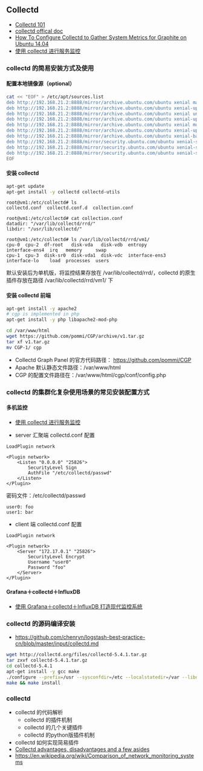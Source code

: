 ## Collectd

* [Collectd 101](https://wiki.opnfv.org/display/fastpath/Collectd+101)
* [collectd offical doc](https://collectd.org/documentation.shtml)
* [How To Configure Collectd to Gather System Metrics for Graphite on Ubuntu 14.04](https://www.digitalocean.com/community/tutorials/how-to-configure-collectd-to-gather-system-metrics-for-graphite-on-ubuntu-14-04)
* [使用 collectd 进行服务监控](http://blog.kankanan.com/article/4f7f7528-collectd-8fdb884c670d52a176d163a7.html)

###  collectd 的简易安装方式及使用

#### 配置本地镜像源（optional）

```bash
cat << "EOF" > /etc/apt/sources.list
deb http://192.168.21.2:8888/mirror/archive.ubuntu.com/ubuntu xenial main restricted
deb http://192.168.21.2:8888/mirror/archive.ubuntu.com/ubuntu xenial-updates main restricted
deb http://192.168.21.2:8888/mirror/archive.ubuntu.com/ubuntu xenial universe
deb http://192.168.21.2:8888/mirror/archive.ubuntu.com/ubuntu xenial-updates universe
deb http://192.168.21.2:8888/mirror/archive.ubuntu.com/ubuntu xenial multiverse
deb http://192.168.21.2:8888/mirror/archive.ubuntu.com/ubuntu xenial-updates multiverse
deb http://192.168.21.2:8888/mirror/archive.ubuntu.com/ubuntu xenial-backports main restricted universe multiverse
deb http://192.168.21.2:8888/mirror/security.ubuntu.com/ubuntu xenial-security main restricted
deb http://192.168.21.2:8888/mirror/security.ubuntu.com/ubuntu xenial-security universe
deb http://192.168.21.2:8888/mirror/security.ubuntu.com/ubuntu xenial-security multiverse
EOF
```

#### 安装 collectd

```bash
apt-get update
apt-get install -y collectd collectd-utils
```

```console
root@vm1:/etc/collectd# ls
collectd.conf  collectd.conf.d  collection.conf

root@vm1:/etc/collectd# cat collection.conf
datadir: "/var/lib/collectd/rrd/"
libdir: "/usr/lib/collectd/"

root@vm1:/etc/collectd# ls /var/lib/collectd/rrd/vm1/
cpu-0  cpu-2  df-root   disk-vda   disk-vdb  entropy         interface-ens4  irq   memory     swap
cpu-1  cpu-3  disk-sr0  disk-vda1  disk-vdc  interface-ens3  interface-lo    load  processes  users
```

默认安装后为单机版，将监控结果存放在 /var/lib/collectd/rrd/，collectd 的原生插件存放在路径 /var/lib/collectd/rrd/vm1/ 下

#### 安装 collectd 前端

```bash
apt-get install -y apache2
# cgp is implemented in php
apt-get install -y php libapache2-mod-php

cd /var/www/html
wget https://github.com/pommi/CGP/archive/v1.tar.gz
tar xf v1.tar.gz
mv CGP-1/ cgp
```

* Collectd Graph Panel 的官方代码路径： https://github.com/pommi/CGP
* Apache 默认静态文件路径：/var/www/html
* CGP 的配置文件路径在：/var/www/html/cgp/conf/config.php

### collectd 的集群化复杂使用场景的常见安装配置方式

#### 多机监控

* [使用 collectd 进行服务监控](http://blog.kankanan.com/article/4f7f7528-collectd-8fdb884c670d52a176d163a7.html)

- server 汇聚端 collectd.conf 配置

```console
LoadPlugin network

<Plugin network>
    <Listen "0.0.0.0" "25826">
        SecurityLevel Sign
        AuthFile "/etc/collectd/passwd"
    </Listen>
</Plugin>
```

密码文件：/etc/collectd/passwd

```console
user0: foo
user1: bar
```

- client 端 collectd.conf 配置

```console
LoadPlugin network

<Plugin network>
    <Server "172.17.0.1" "25826">
        SecurityLevel Encrypt
        Username "user0"
        Password "foo"
    </Server>
</Plugin>
```

#### Grafana＋collectd＋InfluxDB

* [使用 Grafana＋collectd＋InfluxDB 打造现代监控系统](http://www.vpsee.com/2015/03/a-modern-monitoring-system-built-with-grafana-collected-influxdb/)

### collectd 的源码编译安装

* https://github.com/chenryn/logstash-best-practice-cn/blob/master/input/collectd.md

```bash
wget http://collectd.org/files/collectd-5.4.1.tar.gz
tar zxvf collectd-5.4.1.tar.gz
cd collectd-5.4.1
apt-get install -y gcc make
./configure --prefix=/usr --sysconfdir=/etc --localstatedir=/var --libdir=/usr/lib --mandir=/usr/share/man --enable-all-plugins
make && make install
```

### collectd

* collectd 的代码解析
    - collectd 的插件机制
    - collectd 的几个关键插件
    - collectd 的python版插件机制
* collectd 如何实现简易插件
* [Collectd advantages, disadvantages and a few asides](https://wiki.opnfv.org/display/fastpath/Collectd+advantages%2C+disadvantages+and+a+few+asides)
* https://en.wikipedia.org/wiki/Comparison_of_network_monitoring_systems
